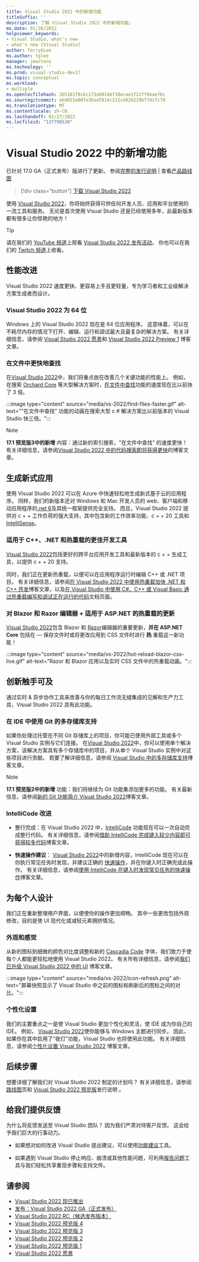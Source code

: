 ```yaml
---
title: Visual Studio 2022 中的新增功能
titleSuffix: ''
description: 了解 Visual Studio 2022 中的新增功能。
ms.date: 01/26/2022
helpviewer_keywords:
- Visual Studio, what's new
- what's new [Visual Studio]
author: TerryGLee
ms.author: tglee
manager: jmartens
ms.technology: ''
ms.prod: visual-studio-dev17
ms.topic: conceptual
ms.workload:
- multiple
ms.openlocfilehash: 3b5181f8cbc173a90146f38ecae1f22ff6bae76c
ms.sourcegitcommit: ebd651e00fe3bae5914c211c4828219bf7d1fc70
ms.translationtype: MT
ms.contentlocale: zh-CN
ms.lasthandoff: 01/27/2022
ms.locfileid: "137798530"
---
```

# <a name="whats-new-in-visual-studio-2022"></a>Visual Studio 2022 中的新增功能

已针对 17.0 GA（正式发布）版进行了更新。 参阅[完整的发行说明](/visualstudio/releases/2022/release-notes) | 查看[产品路线图](/visualstudio/productinfo/vs-roadmap/)

>[!div class="button"]
>[下载 Visual Studio 2022](https://visualstudio.microsoft.com/downloads/)

使用 [Visual Studio 2022](https://visualstudio.microsoft.com/vs/)，你将始终获得可供任何开发人员、应用和平台使用的一流工具和服务。 无论是首次使用 Visual Studio 还是已经使用多年，此最新版本都有很多让你惊艳的地方！

> [!TIP]
> 请在我们的 [YouTube 频道](https://www.youtube.com/visualstudio)上观看 [Visual Studio 2022 发布活动](https://www.youtube.com/watch?v=f8jXO946eDw)。 你也可以在我们的 [Twitch 频道](https://www.twitch.tv/visualstudio)上收看。

## <a name="performance-improvements"></a>性能改进

Visual Studio 2022 速度更快、更容易上手且更轻量，专为学习者和工业级解决方案生成者而设计。

### <a name="visual-studio-2022-is-64-bit"></a>Visual Studio 2022 为 64 位

Windows 上的 Visual Studio 2022 现在是 64 位应用程序。 这意味着，可以在不耗尽内存的情况下打开、编辑、运行和调试最大且最复杂的解决方案。 有关详细信息，请参阅 [Visual Studio 2022 愿景](https://devblogs.microsoft.com/visualstudio/visual-studio-2022/)和 [Visual Studio 2022 Preview 1](https://devblogs.microsoft.com/visualstudio/visual-studio-2022-preview-1-now-available/) 博客文章。

### <a name="find-in-files-is-faster"></a>在文件中更快地查找

在[Visual Studio 2022](https://devblogs.microsoft.com/visualstudio/visual-studio-2022-preview-4-is-now-available/)中，我们将重点放在改善几个关键功能的性能上。 例如，在搜索 [Orchard Core](https://github.com/OrchardCMS/OrchardCore) 等大型解决方案时，[在文件中查找](find-in-files.md)功能的速度现在比以前快了 3 倍。

:::image type="content" source="media/vs-2022/find-files-faster.gif" alt-text="&quot;在文件中查找&quot; 功能的动画在搜索大型 c # 解决方案比以前版本的 Visual Studio 快三倍。":::

> [!NOTE]
> **17.1 预览版3中的新增** 内容：通过新的索引搜索，"在文件中查找" 的速度更快！ 有关详细信息，请参阅[Visual Studio 2022 中的代码搜索即将获得更快](https://devblogs.microsoft.com/visualstudio/code-search-in-visual-studio-is-about-to-get-much-faster/)的博客文章。

## <a name="build-modern-apps"></a>生成新式应用

使用 Visual Studio 2022 可以在 Azure 中快速轻松地生成新式基于云的应用程序。 同样，我们的新版本还对 Windows 和 Mac 开发人员的 web、客户端和移动应用程序的[.net 6](https://devblogs.microsoft.com/dotnet/announcing-net-6/)及其统一框架提供完全支持。 而且，Visual Studio 2022 提供对 c + + 工作负荷的强大支持，其中包含新的工作效率功能、c + + 20 工具和[IntelliSense](using-intellisense.md)。

### <a name="better-dev-tools-for-c-and-net-and-hot-reload"></a>适用于 C++、.NET 和热重载的更佳开发工具

[Visual Studio 2022](https://devblogs.microsoft.com/visualstudio/visual-studio-2022-preview-2-is-out/)包括更好的跨平台应用开发工具和最新版本的 c + + 生成工具，以提供 c + + 20 支持。

同时，我们正在更新热重载，以便可以在应用程序运行时编辑 C++ 或 .NET 项目。 有关详细信息，请参阅[在 Visual Studio 2022 中使用热重载加快 .NET 和 C++ 开发](https://devblogs.microsoft.com/visualstudio/speed-up-your-dotnet-and-cplusplus-development-with-hot-reload-in-visual-studio-2022/)博客文章，以及[在 Visual Studio 中使用 C#、C++ 或 Visual Basic 通过热重载编写和调试正在运行的代码](../debugger/hot-reload.md)文档页面。

### <a name="updates-for-blazor--razor-editors--hot-reload-for-aspnet"></a>对 Blazor 和 Razor 编辑器 + 适用于 ASP.NET 的热重载的更新

[Visual Studio 2022](https://devblogs.microsoft.com/visualstudio/visual-studio-2022-preview-4-is-now-available/)包含 Blazor 和 [Razor](https://devblogs.microsoft.com/visualstudio/introducing-the-new-razor-editor-in-visual-studio-2022/)编辑器的重要更新，**并在 ASP.NET Core** 包括在 &mdash; 保存文件时或将更改应用到 CSS 文件时进行 **热** 重载这一新功能！

:::image type="content" source="media/vs-2022/hot-reload-blazor-css-live.gif" alt-text="Razor 和 Blazor 应用以及实时 CSS 文件中的热重载动画。":::

## <a name="innovation-at-your-fingertips"></a>创新触手可及

通过实时 & 异步协作工具来改善与你的每日工作流无缝集成的见解和生产力工具，Visual Studio 2022 具有此功能。

### <a name="multi-repo-support-with-git-in-the-ide"></a>在 IDE 中使用 Git 的多存储库支持

如果你处理过托管在不同 Git 存储库上的项目，你可能已使用外部工具或多个 Visual Studio 实例与它们连接。 在[Visual Studio 2022](https://devblogs.microsoft.com/visualstudio/visual-studio-2022-preview-3-now-available/)中，你可以使用单个解决方案，该解决方案具有多个存储库中的项目，并从单个 Visual Studio 实例中对这些项目进行贡献。 若要了解详细信息，请参阅 [Visual Studio 中的多存储库支持](https://devblogs.microsoft.com/visualstudio/multi-repo-support-in-visual-studio/)博客文章。

> [!NOTE]
> **17.1 预览版2中的新增** 功能：我们将继续为 Git 功能集添加更多的功能。 有关最新信息，请参阅[新的 Git 功能简介 Visual Studio 2022](https://devblogs.microsoft.com/visualstudio/introducing-new-git-features-to-visual-studio-2022/)博客文章。

### <a name="intellicode-improvements"></a>IntelliCode 改进

* 整行完成：在 Visual Studio 2022 中，[IntelliCode](/visualstudio/intellicode/) 功能现在可以一次自动完成整行代码。 有关详细信息，请参阅[借助 IntelliCode 完成键入较少内容即可获得较多代码](https://devblogs.microsoft.com/visualstudio/type-less-code-more-with-intellicode-completions/)博客文章。

* **快速操作建议**： [Visual Studio 2022](https://devblogs.microsoft.com/visualstudio/visual-studio-2022-preview-4-is-now-available/)中的新增内容，IntelliCode 现在可以在你执行常见任务时发现，并建议正确的 [快速操作](quick-actions.md)，并在你键入时正确完成此操作。 有关详细信息，请参阅[使用 IntelliCode 在键入时发现常见任务的快速操作](https://devblogs.microsoft.com/visualstudio/discover-quick-action-intellicode/)博客文章。

## <a name="designing-for-everyone"></a>为每个人设计

我们正在重新整理用户界面，以便使你的操作更加顺畅。 其中一些更改包括外观修改，目的是使 UI 现代化或减轻元素拥挤情况。

### <a name="look--feel"></a>外观和感觉

从新的图标到细微的颜色对比度调整和新的 [Cascadia Code](https://github.com/microsoft/cascadia-code#welcome) 字体，我们致力于使每个人都能更轻松地使用 Visual Studio 2022。 有关所有详细信息，请参阅[我们已升级 Visual Studio 2022 中的 UI](https://devblogs.microsoft.com/visualstudio/weve-upgraded-the-ui-in-visual-studio-2022/) 博客文章。

:::image type="content" source="media/vs-2022/icon-refresh.png" alt-text="屏幕快照显示了 Visual Studio 中之前的图标和刷新后的图标之间的对比。":::

### <a name="personalization"></a>个性化设置

我们的主要重点之一是使 Visual Studio 更加个性化和灵活，使 IDE 成为你自己的 IDE。 例如， [Visual Studio 2022](https://devblogs.microsoft.com/visualstudio/visual-studio-2022-preview-3-now-available/)使你能够与 Windows 主题进行同步。 因此，如果你在其中启用了“夜灯”功能，Visual Studio 也将使用此功能。 有关详细信息，请参阅[个性化设置 Visual Studio 2022](https://devblogs.microsoft.com/visualstudio/personalize-your-visual-studio-2022/) 博客文章。

## <a name="whats-next"></a>后续步骤

想要详细了解我们对 Visual Studio 2022 制定的计划吗？ 有关详细信息，请参阅[路线图](/visualstudio/productinfo/vs-roadmap/)页和 [Visual Studio 2022 预览版](/visualstudio/releases/2022/release-notes-preview/)发行说明 。

## <a name="give-us-feedback"></a>给我们提供反馈

为什么将反馈发送至 Visual Studio 团队？ 因为我们严肃对待客户反馈。 这会给予我们巨大的行事动力。

* 如果想对如何改进 Visual Studio 提出建议，可以使用[功能建议](suggest-a-feature.md)工具。

* 如果遇到 Visual Studio 停止响应、崩溃或其他性能问题，可利用[报告问题](how-to-report-a-problem-with-visual-studio.md)工具与我们轻松共享重现步骤和支持文件。

## <a name="see-also"></a>请参阅

* [Visual Studio 2022 现已推出](https://devblogs.microsoft.com/visualstudio/visual-studio-2022-now-available/)
* [发布：Visual Studio 2022 GA（正式发布）](https://devblogs.microsoft.com/visualstudio/join-us-november-8th-for-the-launch-of-visual-studio-2022/)
* [Visual Studio 2022 RC（候选发布版本）](https://devblogs.microsoft.com/visualstudio/join-us-november-8th-for-the-launch-of-visual-studio-2022/)
* [Visual Studio 2022 预览版 4](https://devblogs.microsoft.com/visualstudio/visual-studio-2022-preview-4-is-now-available/)
* [Visual Studio 2022 预览版 3](https://devblogs.microsoft.com/visualstudio/visual-studio-2022-preview-3-now-available/)
* [Visual Studio 2022 预览版 2](https://devblogs.microsoft.com/visualstudio/visual-studio-2022-preview-2-is-out/)
* [Visual Studio 2022 预览版 1](https://devblogs.microsoft.com/visualstudio/visual-studio-2022-preview-1-now-available/)
* [Visual Studio 2022 愿景](https://devblogs.microsoft.com/visualstudio/visual-studio-2022/)